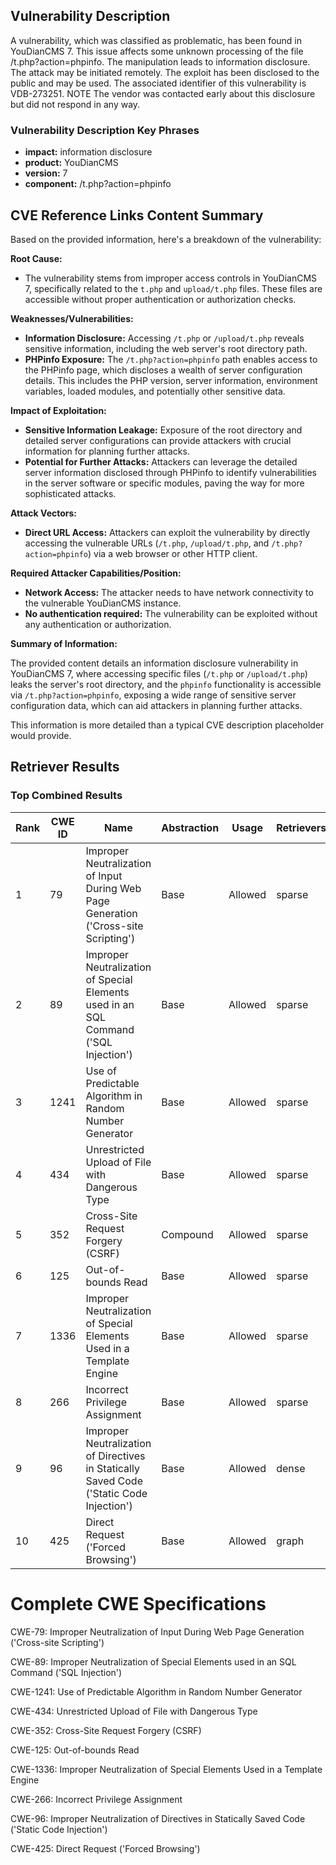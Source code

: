 ## Vulnerability Description
A vulnerability, which was classified as problematic, has been found in YouDianCMS 7. This issue affects some unknown processing of the file /t.php?action=phpinfo. The manipulation leads to information disclosure. The attack may be initiated remotely. The exploit has been disclosed to the public and may be used. The associated identifier of this vulnerability is VDB-273251. NOTE The vendor was contacted early about this disclosure but did not respond in any way.

### Vulnerability Description Key Phrases
- **impact:** information disclosure
- **product:** YouDianCMS
- **version:** 7
- **component:** /t.php?action=phpinfo

## CVE Reference Links Content Summary
Based on the provided information, here's a breakdown of the vulnerability:

**Root Cause:**

*   The vulnerability stems from improper access controls in YouDianCMS 7, specifically related to the `t.php` and `upload/t.php` files. These files are accessible without proper authentication or authorization checks.

**Weaknesses/Vulnerabilities:**

*   **Information Disclosure:** Accessing `/t.php` or `/upload/t.php` reveals sensitive information, including the web server's root directory path.
*   **PHPinfo Exposure:**  The `/t.php?action=phpinfo` path enables access to the PHPinfo page, which discloses a wealth of server configuration details. This includes the PHP version, server information, environment variables, loaded modules, and potentially other sensitive data.

**Impact of Exploitation:**

*   **Sensitive Information Leakage:** Exposure of the root directory and detailed server configurations can provide attackers with crucial information for planning further attacks.
*   **Potential for Further Attacks:** Attackers can leverage the detailed server information disclosed through PHPinfo to identify vulnerabilities in the server software or specific modules, paving the way for more sophisticated attacks.

**Attack Vectors:**

*   **Direct URL Access:** Attackers can exploit the vulnerability by directly accessing the vulnerable URLs (`/t.php`, `/upload/t.php`, and `/t.php?action=phpinfo`) via a web browser or other HTTP client.

**Required Attacker Capabilities/Position:**

*   **Network Access:** The attacker needs to have network connectivity to the vulnerable YouDianCMS instance.
*   **No authentication required:**  The vulnerability can be exploited without any authentication or authorization.

**Summary of Information:**

The provided content details an information disclosure vulnerability in YouDianCMS 7, where accessing specific files (`/t.php` or `/upload/t.php`) leaks the server's root directory, and the `phpinfo` functionality is accessible via `/t.php?action=phpinfo`, exposing a wide range of sensitive server configuration data, which can aid attackers in planning further attacks.

This information is more detailed than a typical CVE description placeholder would provide.

## Retriever Results

### Top Combined Results

| Rank | CWE ID | Name | Abstraction | Usage  | Retrievers | Individual Scores |
|------|--------|------|-------------|-------|------------|-------------------|
| 1 | 79 | Improper Neutralization of Input During Web Page Generation ('Cross-site Scripting') | Base | Allowed | sparse | 0.179 |
| 2 | 89 | Improper Neutralization of Special Elements used in an SQL Command ('SQL Injection') | Base | Allowed | sparse | 0.177 |
| 3 | 1241 | Use of Predictable Algorithm in Random Number Generator | Base | Allowed | sparse | 0.141 |
| 4 | 434 | Unrestricted Upload of File with Dangerous Type | Base | Allowed | sparse | 0.138 |
| 5 | 352 | Cross-Site Request Forgery (CSRF) | Compound | Allowed | sparse | 0.137 |
| 6 | 125 | Out-of-bounds Read | Base | Allowed | sparse | 0.136 |
| 7 | 1336 | Improper Neutralization of Special Elements Used in a Template Engine | Base | Allowed | sparse | 0.136 |
| 8 | 266 | Incorrect Privilege Assignment | Base | Allowed | sparse | 0.136 |
| 9 | 96 | Improper Neutralization of Directives in Statically Saved Code ('Static Code Injection') | Base | Allowed | dense | 0.594 |
| 10 | 425 | Direct Request ('Forced Browsing') | Base | Allowed | graph | 0.002 |



# Complete CWE Specifications

CWE-79: Improper Neutralization of Input During Web Page Generation ('Cross-site Scripting')

CWE-89: Improper Neutralization of Special Elements used in an SQL Command ('SQL Injection')

CWE-1241: Use of Predictable Algorithm in Random Number Generator

CWE-434: Unrestricted Upload of File with Dangerous Type

CWE-352: Cross-Site Request Forgery (CSRF)

CWE-125: Out-of-bounds Read

CWE-1336: Improper Neutralization of Special Elements Used in a Template Engine

CWE-266: Incorrect Privilege Assignment

CWE-96: Improper Neutralization of Directives in Statically Saved Code ('Static Code Injection')

CWE-425: Direct Request ('Forced Browsing')